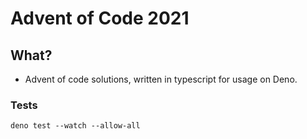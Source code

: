 # Advent of Code 2021

## What?

- Advent of code solutions, written in typescript for usage on Deno.

### Tests

`deno test --watch --allow-all`

